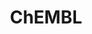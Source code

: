 ---
layout: default
bigquery: https://console.cloud.google.com/bigquery?p=patents-public-data&d=ebi_chembl&page=dataset
citation: '"The ChEMBL database in 2017." Anna Gaulton, Anne Hersey, Michał Nowotka,
  A Patrícia Bento, Jon Chambers, David Mendez, Prudence Mutowo, Francis Atkinson,
  Louisa J Bellis, Elena Cibrián-Uhalte, Mark Davies, Nathan Dedman, Anneli Karlsson,
  María Paula Magariños, John P Overington, George Papadatos, Ines Smit, Andrew R
  Leach Nucleic acids Research (2017) 45 (Database Issue), D945-D954'
contributors: European Bioinformatics Institute
cost: None
description: ChEMBL Data is a manually curated database of small molecules used in
  drug discovery, including information about existing patented drugs.
documentation: 'schema: https://www.ebi.ac.uk/chembl/db_schema


  '
last_edit: 04/09/2022, 05:49:50
location: https://console.cloud.google.com/marketplace/product/google_patents_public_datasets/chembl
maintained_by: EMBL-EBI, an outstation of European Molecular Biology Laboratory
related_publications: '

  ChEMBL: towards direct deposition of bioassay data.


  Mendez D, Gaulton A, Bento AP, Chambers J, De Veij M, Félix E, Magariños MP, Mosquera
  JF, Mutowo P, Nowotka M, Gordillo-Marañón M, Hunter F, Junco L, Mugumbate G, Rodriguez-Lopez
  M, Atkinson F, Bosc N, Radoux CJ, Segura-Cabrera A, Hersey A, Leach AR.


  — Nucleic Acids Res. 2019; 47(D1):D930-D940. doi: 10.1093/nar/gky1075

  '
schema_fields:
- label
- alert_set_id
- tid_fixed
- pathway_key
- type
- hbd_lipinski
- activity_count
- patent_id
- tissue_id
- compound_name
- pathway_id
- pubmed_id
- set_name
- molecular_mechanism
- parent_go_id
- acd_logp
- country
- result_flag
- co_stem_id
- predbind_id
- ingredient
- ddd_admr
- cellosaurus_id
- ass_cls_map_id
- met_conversion
- src_description
- cx_logd
- topical
- published_value
- aspect
- compd_id
- major_class
- units
- sitecomp_id
- job_id
- l4
- mol_hrac_id
- canonical_smiles
- doi
- acd_logd
- stat
- pchembl_value
- efo_id
- level3
- relationship_type
- cell_id
- bao_id
- metabolite_record_id
- withdrawn_year
- ref_id
- chembl_id
- comp_go_id
- sei
- mc_organism
- cell_source_tax_id
- src_compound_id
- le
- drug_substance_flag
- uberon_id
- withdrawn_flag
- standard_value
- cell_name
- assay_cell_type
- delist_flag
- warning_description
- ap_id
- withdrawn_country
- standard_type
- target_mapping
- published_type
- warning_year
- indref_id
- active_molregno
- protein_class_desc
- clo_id
- hbd
- mol_irac_id
- cell_description
- lle
- l8
- ddd_units
- usan_stem_definition
- level4_description
- frac_code
- who_extra
- confidence_score
- polymer_flag
- site_residues
- mc_target_accession
- domain_name
- withdrawn_class
- level4
- src_short_name
- orig_description
- source_domain_id
- assay_subcellular_fraction
- record_id
- alert_id
- upper_value
- hrac_code
- relation
- path
- target_type
- db_version
- activity_comment
- year
- smarts
- product_id
- warning_id
- biocomp_id
- data_validity_comment
- subgroup
- value
- irac_code
- met_comment
- pref_name
- parent_molregno
- rtb
- isoform
- src_assay_id
- ad_type
- protein_class_synonym
- inorganic_flag
- published_relation
- psa
- class_level
- molecule_type
- approval_date
- efo_term
- idx
- nda_type
- qudt_units
- l6
- normal_range_max
- met_id
- targcomp_id
- drug_record_id
- usan_substem
- ddd_id
- usan_stem
- molfile
- rgid
- abstract
- acd_most_apka
- standard_units
- source
- prodrug
- res_stem_id
- name
- oc_id
- action_type
- relationship_desc
- mutation
- issue
- alogp
- mw_monoisotopic
- availability_type
- entity_id
- irac_class_id
- hrac_class_id
- aromatic_rings
- mc_target_type
- level2
- assay_param_id
- alert_name
- mol_frac_id
- mecref_id
- target_desc
- sequence_md5sum
- relationship
- cx_most_apka
- related_tid
- variant_id
- num_ro5_violations
- cell_ontology_id
- standard_text_value
- substrate_record_id
- cidx
- cl_lincs_id
- component_type
- assay_class_id
- ridx
- aidx
- molsyn_id
- structure_type
- doc_type
- max_phase
- accession
- cell_source_organism
- direct_interaction
- ref_type
- mesh_id
- assay_test_type
- domain_id
- indication_class
- cell_source_tissue
- published_units
- active_ingredient
- therapeutic_flag
- bao_endpoint
- drug_product_flag
- standard_inchi_key
- assay_desc
- molecular_species
- stem
- caloha_id
- journal
- class_type
- oral
- l1
- confidence
- l5
- assay_source
- toid
- cx_most_bpka
- as_id
- component_id
- updated_on
- mechanism_of_action
- first_approval
- last_active
- prediction_method
- enzyme_tid
- description
- applicant_full_name
- tax_id
- db_source
- standard_inchi
- version
- comments
- std_act_id
- comp_class_id
- atc_code
- level1
- activity_id
- disease_efficacy
- metref_id
- ref_url
- frac_class_id
- first_in_class
- domain_description
- submission_date
- short_name
- downgraded
- last_page
- standard_flag
- first_page
- warning_country
- parameter_type
- start_position
- uo_units
- ddd_value
- company
- helm_notation
- assay_category
- standard_relation
- l7
- mesh_heading
- prod_pat_id
- bei
- syn_type
- mw_freebase
- level3_description
- organism
- domain_type
- potential_duplicate
- go_id
- annotation
- homologue
- num_lipinski_ro5_violations
- sequence
- trade_name
- usan_stem_id
- entity_type
- assay_strain
- normal_range_min
- authors
- max_phase_for_ind
- hba_lipinski
- usan_year
- chebi_par_id
- selectivity_comment
- heavy_atoms
- parent_type
- targrel_id
- assay_id
- level1_description
- molregno
- drugind_id
- standard_upper_value
- level5
- dosage_form
- smid
- parent_id
- hba
- formulation_id
- src_id
- natural_product
- updated_by
- curated_by
- species_group_flag
- previous_company
- compound_key
- status
- l3
- component_synonym
- parameter_value
- title
- patent_no
- definition
- volume
- protein_class_id
- acd_most_bpka
- route
- priority
- full_mwt
- research_stem
- innovator_company
- black_box_warning
- site_id
- parenteral
- binding_site_comment
- tbl
- patent_expire_date
- level2_description
- mol_atc_id
- compsyn_id
- doc_id
- curation_comment
- bao_format
- stem_class
- full_molformula
- synonyms
- log_id
- end_position
- strength
- bto_id
- assay_organism
- publication_number
- mechanism_comment
- dosed_ingredient
- qed_weighted
- text_value
- warnref_id
- l2
- ro3_pass
- tid
- mc_tax_id
- site_name
- assay_tax_id
- mc_target_name
- assay_tissue
- creation_date
- patent_use_code
- who_name
- warning_class
- protclasssyn_id
- mec_id
- ddd_comment
- cx_logp
- assay_type
- cpd_str_alert_id
- chirality
- warning_type
- num_alerts
- enzyme_name
- withdrawn_reason
- actsm_id
shortname: chembl
tags:
- biotechnology
- health
- chemical
- bioinformatics
- medical
terms_of_use: CC BY-SA 3.0
title: ChEMBL
uuid: e232a192-965c-4ec9-904c-155b6dfe56c5
---